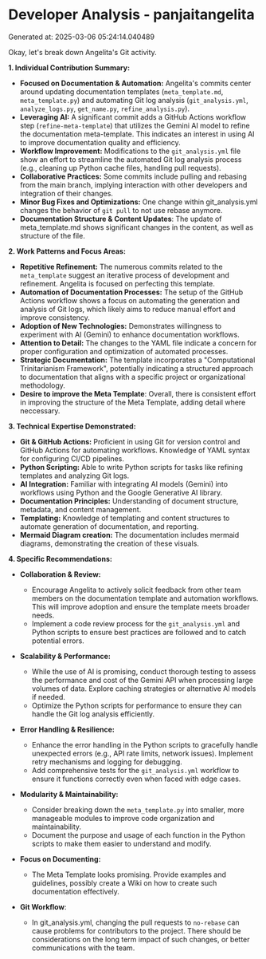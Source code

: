 # Developer Analysis - panjaitangelita
Generated at: 2025-03-06 05:24:14.040489

Okay, let's break down Angelita's Git activity.

**1. Individual Contribution Summary:**

*   **Focused on Documentation & Automation:** Angelita's commits center around updating documentation templates (`meta_template.md`, `meta_template.py`) and automating Git log analysis (`git_analysis.yml`, `analyze_logs.py`, `get_name.py`, `refine_analysis.py`).
*   **Leveraging AI:**  A significant commit adds a GitHub Actions workflow step (`refine-meta-template`) that utilizes the Gemini AI model to refine the documentation meta-template. This indicates an interest in using AI to improve documentation quality and efficiency.
*   **Workflow Improvement:**  Modifications to the `git_analysis.yml` file show an effort to streamline the automated Git log analysis process (e.g., cleaning up Python cache files, handling pull requests).
*   **Collaborative Practices:** Some commits include pulling and rebasing from the main branch, implying interaction with other developers and integration of their changes.
*   **Minor Bug Fixes and Optimizations:** One change within git_analysis.yml changes the behavior of `git pull` to not use rebase anymore.
*   **Documentation Structure & Content Updates**: The update of meta_template.md shows significant changes in the content, as well as structure of the file.

**2. Work Patterns and Focus Areas:**

*   **Repetitive Refinement:** The numerous commits related to the `meta_template` suggest an iterative process of development and refinement. Angelita is focused on perfecting this template.
*   **Automation of Documentation Processes:**  The setup of the GitHub Actions workflow shows a focus on automating the generation and analysis of Git logs, which likely aims to reduce manual effort and improve consistency.
*   **Adoption of New Technologies:** Demonstrates willingness to experiment with AI (Gemini) to enhance documentation workflows.
*   **Attention to Detail:** The changes to the YAML file indicate a concern for proper configuration and optimization of automated processes.
*   **Strategic Documentation:** The template incorporates a "Computational Trinitarianism Framework", potentially indicating a structured approach to documentation that aligns with a specific project or organizational methodology.
*   **Desire to improve the Meta Template**: Overall, there is consistent effort in improving the structure of the Meta Template, adding detail where neccessary.

**3. Technical Expertise Demonstrated:**

*   **Git & GitHub Actions:**  Proficient in using Git for version control and GitHub Actions for automating workflows.  Knowledge of YAML syntax for configuring CI/CD pipelines.
*   **Python Scripting:**  Able to write Python scripts for tasks like refining templates and analyzing Git logs.
*   **AI Integration:**  Familiar with integrating AI models (Gemini) into workflows using Python and the Google Generative AI library.
*   **Documentation Principles:** Understanding of document structure, metadata, and content management.
*   **Templating:** Knowledge of templating and content structures to automate generation of documentation, and reporting.
*   **Mermaid Diagram creation:** The documentation includes mermaid diagrams, demonstrating the creation of these visuals.

**4. Specific Recommendations:**

*   **Collaboration & Review:**
    *   Encourage Angelita to actively solicit feedback from other team members on the documentation template and automation workflows.  This will improve adoption and ensure the template meets broader needs.
    *   Implement a code review process for the `git_analysis.yml` and Python scripts to ensure best practices are followed and to catch potential errors.

*   **Scalability & Performance:**
    *   While the use of AI is promising, conduct thorough testing to assess the performance and cost of the Gemini API when processing large volumes of data. Explore caching strategies or alternative AI models if needed.
    *   Optimize the Python scripts for performance to ensure they can handle the Git log analysis efficiently.

*   **Error Handling & Resilience:**
    *   Enhance the error handling in the Python scripts to gracefully handle unexpected errors (e.g., API rate limits, network issues). Implement retry mechanisms and logging for debugging.
    *   Add comprehensive tests for the `git_analysis.yml` workflow to ensure it functions correctly even when faced with edge cases.

*   **Modularity & Maintainability:**
    *   Consider breaking down the `meta_template.py` into smaller, more manageable modules to improve code organization and maintainability.
    *   Document the purpose and usage of each function in the Python scripts to make them easier to understand and modify.

*   **Focus on Documenting:**
    * The Meta Template looks promising. Provide examples and guidelines, possibly create a Wiki on how to create such documentation effectively.

*   **Git Workflow**:
    * In git_analysis.yml, changing the pull requests to `no-rebase` can cause problems for contributors to the project. There should be considerations on the long term impact of such changes, or better communications with the team.
